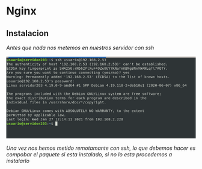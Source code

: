 # Nginx 

 
## Instalacion

*Antes que nada nos metemos en nuestros servidor con ssh*


<img src=/capturas/instalacion1.png width=600px>


*Una vez nos hemos metido remotamante con ssh, lo que debemos hacer es compobar el paquete si esta instalado, si no lo esta procedemos a instalarlo*





